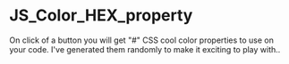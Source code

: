 # JS_Color_HEX_property
On click of a button you will get "#" CSS cool color properties to use on your code. I've generated them randomly to make it exciting to play with.. 
